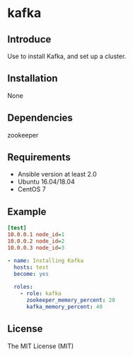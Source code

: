 # kafka

## Introduce

Use to install Kafka, and set up a cluster.

## Installation

None

## Dependencies

zookeeper

## Requirements

* Ansible version at least 2.0
* Ubuntu 16.04/18.04
* CentOS 7

## Example

```ini
[test]
10.0.0.1 node_id=1
10.0.0.2 node_id=2
10.0.0.3 node_id=3
```

```yaml
- name: Installing Kafka
  hosts: test
  become: yes
  
  roles:
    - role: kafka
      zookeeper_memory_percent: 20
      kafka_memory_percent: 40
```

## License

The MIT License (MIT)
